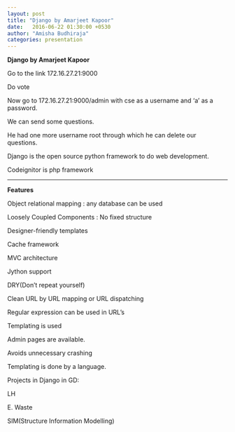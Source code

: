 ```yaml
---
layout: post
title: "Django by Amarjeet Kapoor"
date:   2016-06-22 01:30:00 +0530
author: "Amisha Budhiraja"
categories: presentation
---
```


**Django by Amarjeet Kapoor**

Go to the link 172.16.27.21:9000

Do vote

Now go to 172.16.27.21:9000/admin with cse as a username and ‘a’ as a password.

We can send some questions.

He had one more username root through which he can delete our questions.

Django is the open source python framework to do web development.

Codeignitor is php framework 

---

**Features**


Object relational mapping : any database can be used

Loosely Coupled Components : No fixed structure

Designer-friendly templates

Cache framework

MVC architecture

Jython support 

DRY(Don’t repeat yourself)

Clean URL by URL mapping or URL dispatching

Regular expression can be used in URL’s

Templating is used

Admin pages are available.

Avoids unnecessary crashing

Templating is done by a language.


Projects in Django in GD:

LH

E. Waste

SIM(Structure Information Modelling)






